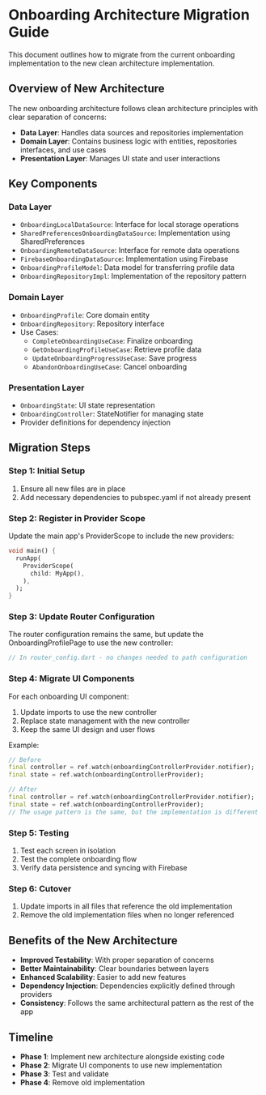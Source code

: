 # Onboarding Architecture Migration Guide

This document outlines how to migrate from the current onboarding implementation to the new clean architecture implementation.

## Overview of New Architecture

The new onboarding architecture follows clean architecture principles with clear separation of concerns:

- **Data Layer**: Handles data sources and repositories implementation
- **Domain Layer**: Contains business logic with entities, repositories interfaces, and use cases
- **Presentation Layer**: Manages UI state and user interactions

## Key Components

### Data Layer
- `OnboardingLocalDataSource`: Interface for local storage operations
- `SharedPreferencesOnboardingDataSource`: Implementation using SharedPreferences
- `OnboardingRemoteDataSource`: Interface for remote data operations
- `FirebaseOnboardingDataSource`: Implementation using Firebase
- `OnboardingProfileModel`: Data model for transferring profile data
- `OnboardingRepositoryImpl`: Implementation of the repository pattern

### Domain Layer
- `OnboardingProfile`: Core domain entity
- `OnboardingRepository`: Repository interface
- Use Cases:
  - `CompleteOnboardingUseCase`: Finalize onboarding
  - `GetOnboardingProfileUseCase`: Retrieve profile data
  - `UpdateOnboardingProgressUseCase`: Save progress
  - `AbandonOnboardingUseCase`: Cancel onboarding

### Presentation Layer
- `OnboardingState`: UI state representation
- `OnboardingController`: StateNotifier for managing state
- Provider definitions for dependency injection

## Migration Steps

### Step 1: Initial Setup
1. Ensure all new files are in place
2. Add necessary dependencies to pubspec.yaml if not already present

### Step 2: Register in Provider Scope
Update the main app's ProviderScope to include the new providers:

```dart
void main() {
  runApp(
    ProviderScope(
      child: MyApp(),
    ),
  );
}
```

### Step 3: Update Router Configuration
The router configuration remains the same, but update the OnboardingProfilePage to use the new controller:

```dart
// In router_config.dart - no changes needed to path configuration
```

### Step 4: Migrate UI Components
For each onboarding UI component:

1. Update imports to use the new controller
2. Replace state management with the new controller
3. Keep the same UI design and user flows

Example:

```dart
// Before
final controller = ref.watch(onboardingControllerProvider.notifier);
final state = ref.watch(onboardingControllerProvider);

// After
final controller = ref.watch(onboardingControllerProvider.notifier);
final state = ref.watch(onboardingControllerProvider);
// The usage pattern is the same, but the implementation is different
```

### Step 5: Testing
1. Test each screen in isolation
2. Test the complete onboarding flow
3. Verify data persistence and syncing with Firebase

### Step 6: Cutover
1. Update imports in all files that reference the old implementation
2. Remove the old implementation files when no longer referenced

## Benefits of the New Architecture

- **Improved Testability**: With proper separation of concerns
- **Better Maintainability**: Clear boundaries between layers
- **Enhanced Scalability**: Easier to add new features
- **Dependency Injection**: Dependencies explicitly defined through providers
- **Consistency**: Follows the same architectural pattern as the rest of the app

## Timeline

- **Phase 1**: Implement new architecture alongside existing code
- **Phase 2**: Migrate UI components to use new implementation
- **Phase 3**: Test and validate
- **Phase 4**: Remove old implementation 